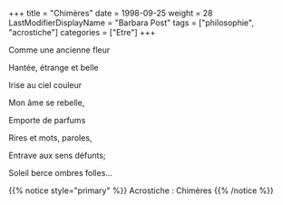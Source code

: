 +++
title = "Chimères"
date = 1998-09-25
weight = 28
LastModifierDisplayName = "Barbara Post"
tags = ["philosophie", "acrostiche"]
categories = ["Etre"]
+++

Comme une ancienne fleur

Hantée, étrange et belle

Irise au ciel couleur

Mon âme se rebelle,

Emporte de parfums

Rires et mots, paroles,

Entrave aux sens défunts;

Soleil berce ombres folles...

{{% notice style="primary" %}}
Acrostiche : Chimères
{{% /notice %}}
